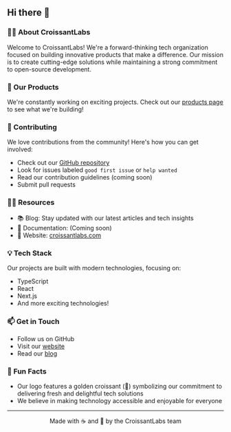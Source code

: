## Hi there 👋

### 🙋‍♀️ About CroissantLabs

Welcome to CroissantLabs! We're a forward-thinking tech organization focused on building innovative products that make a difference. Our mission is to create cutting-edge solutions while maintaining a strong commitment to open-source development.

### 🚀 Our Products

We're constantly working on exciting projects. Check out our [products page](/products) to see what we're building!

### 🌈 Contributing

We love contributions from the community! Here's how you can get involved:

- Check out our [GitHub repository](https://github.com/croissantlabs)
- Look for issues labeled `good first issue` or `help wanted`
- Read our contribution guidelines (coming soon)
- Submit pull requests

### 👩‍💻 Resources

- 📚 Blog: Stay updated with our latest articles and tech insights
- 📖 Documentation: (Coming soon)
- 🔗 Website: [croissantlabs.com](https://croissantlabs.com)

### 💡 Tech Stack

Our projects are built with modern technologies, focusing on:
- TypeScript
- React
- Next.js
- And more exciting technologies!

### 📫 Get in Touch

- Follow us on GitHub
- Visit our [website](https://croissantlabs.com)
- Read our [blog](/blog)

### 🍿 Fun Facts

- Our logo features a golden croissant (🥐) symbolizing our commitment to delivering fresh and delightful tech solutions
- We believe in making technology accessible and enjoyable for everyone

---

<p align="center">Made with ☕ and 🥐 by the CroissantLabs team</p>
